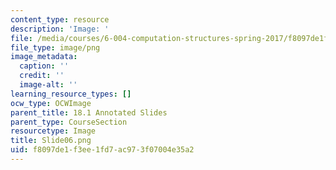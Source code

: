 ```yaml
---
content_type: resource
description: 'Image: '
file: /media/courses/6-004-computation-structures-spring-2017/f8097de1f3ee1fd7ac973f07004e35a2_Slide06.png
file_type: image/png
image_metadata:
  caption: ''
  credit: ''
  image-alt: ''
learning_resource_types: []
ocw_type: OCWImage
parent_title: 18.1 Annotated Slides
parent_type: CourseSection
resourcetype: Image
title: Slide06.png
uid: f8097de1-f3ee-1fd7-ac97-3f07004e35a2
---
```


